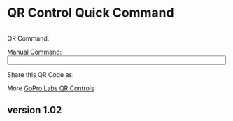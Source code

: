# QR Control Quick Command

<script src="../../jquery.min.js"></script>
<script src="../../qrcodeborder.js"></script>
<style>
        #qrcode{
            width: 100%;
        }
        div{
            width: 100%;
            display: inline-block;
        }
</style>
      
<div id="qrcode"></div>
	  
QR Command: <b id="qrtext"></b><br>

Manual Command: <input type="text" style="width: 500px;" id="addcmd" value="">

Share this QR Code as: <b id="urltext"></b> 

More [GoPro Labs QR Controls](..)


## version 1.02

<script>
       
var once = true;
var qrcode;
var cmd = "\"Hello World\"";
var cmdurl;
var lasttimecmd = ""; 
let urlParams = new URLSearchParams(document.location.search);
cmdurl = urlParams.get('cmd')
if(cmdurl !== null)
	cmd = cmdurl;

let position = cmd.search(/oT/);
if(position >= 0)
{
	var src_cmd = cmd;
	var today = new Date();
	
	var ms = today.getTime();
	var	yy = today.getFullYear() - 2000;
	var	mm = today.getMonth() + 1;
	var	dd = today.getDate();
	var	h = today.getHours();
	var	m = today.getMinutes();
	var	s = today.getSeconds();
	var	ms = today.getMilliseconds();
		
	yy = checkTime(yy);
	mm = checkTime(mm);
	dd = checkTime(dd);
	h = checkTime(h);
	m = checkTime(m);
	s = checkTime(s);
	ms = Math.floor(ms / 10); // hundredths
	ms = checkTime(ms);
		
	var newtimetxt = yy + mm + dd + h + m + s;        
	let letter = src_cmd.charAt(position+14);
    if(letter == '.')
    {
		newtimetxt = newtimetxt + "." + ms;
		cmd = src_cmd.slice(0,position) + newtimetxt + src_cmd.slice(position+17);
    }
    else
    {
		cmd = src_cmd.slice(0,position) + newtimetxt + src_cmd.slice(position+14);
    }    	
}

document.getElementById("qrtext").innerHTML = cmd;

function makeQR() 
{	
  if(once === true)
  {
    qrcode = new QRCode(document.getElementById("qrcode"), 
    {
      text : cmd,
      width : 360,
      height : 360,
      correctLevel : QRCode.CorrectLevel.M
    });
    once = false;
  }
}

function timeLoop()
{  
  qrcode.clear(); 
  qrcode.makeCode(cmd);
  
  if(document.getElementById("addcmd") !== null)
  {
	var addcmd = document.getElementById("addcmd").value;
	if(addcmd.length > 0)
		cmd = addcmd;
  }	
  
  if(cmd != lasttimecmd)
  {
	changed = true;
	lasttimecmd = cmd;
  }
	
  if(changed === true)
  {
	document.getElementById("qrtext").innerHTML = cmd;
	document.getElementById("urltext").innerHTML = window.location.href.split('?')[0] + "?cmd=" + cmd;

	changed = false;
  }
	
  var t = setTimeout(timeLoop, 100);
}

function myReloadFunction() {
  location.reload();
}

makeQR();
timeLoop();

</script>

